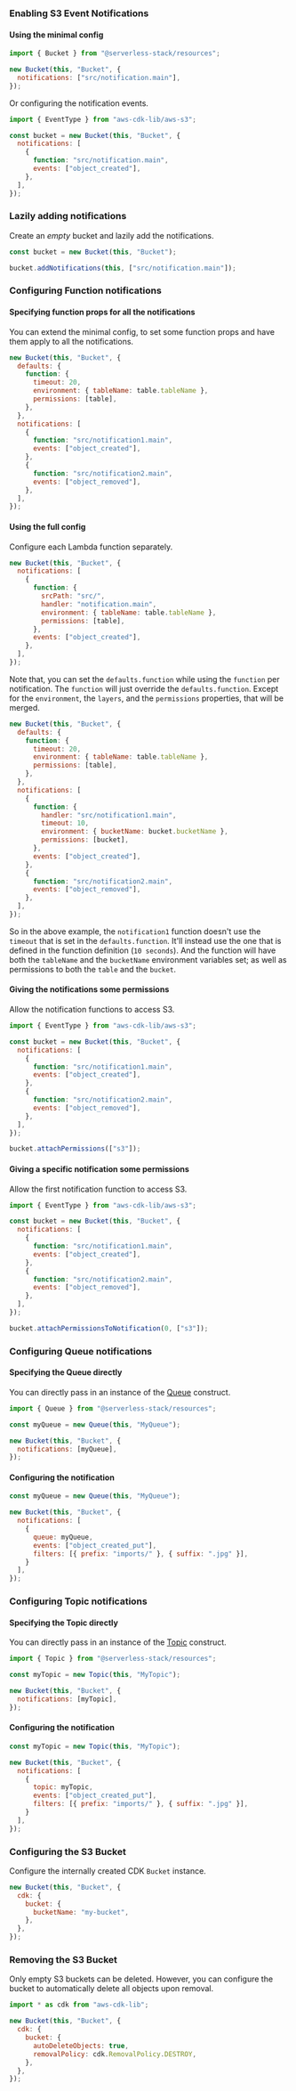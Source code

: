 ### Enabling S3 Event Notifications

#### Using the minimal config

```js
import { Bucket } from "@serverless-stack/resources";

new Bucket(this, "Bucket", {
  notifications: ["src/notification.main"],
});
```

Or configuring the notification events.

```js {y}
import { EventType } from "aws-cdk-lib/aws-s3";

const bucket = new Bucket(this, "Bucket", {
  notifications: [
    {
      function: "src/notification.main",
      events: ["object_created"],
    },
  ],
});
```

### Lazily adding notifications

Create an _empty_ bucket and lazily add the notifications.

```js {3}
const bucket = new Bucket(this, "Bucket");

bucket.addNotifications(this, ["src/notification.main"]);
```

### Configuring Function notifications

#### Specifying function props for all the notifications

You can extend the minimal config, to set some function props and have them apply to all the notifications.

```js {3-7}
new Bucket(this, "Bucket", {
  defaults: {
    function: {
      timeout: 20,
      environment: { tableName: table.tableName },
      permissions: [table],
    },
  },
  notifications: [
    {
      function: "src/notification1.main",
      events: ["object_created"],
    },
    {
      function: "src/notification2.main",
      events: ["object_removed"],
    },
  ],
});
```

#### Using the full config

Configure each Lambda function separately.

```js
new Bucket(this, "Bucket", {
  notifications: [
    {
      function: {
        srcPath: "src/",
        handler: "notification.main",
        environment: { tableName: table.tableName },
        permissions: [table],
      },
      events: ["object_created"],
    },
  ],
});
```

Note that, you can set the `defaults.function` while using the `function` per notification. The `function` will just override the `defaults.function`. Except for the `environment`, the `layers`, and the `permissions` properties, that will be merged.

```js
new Bucket(this, "Bucket", {
  defaults: {
    function: {
      timeout: 20,
      environment: { tableName: table.tableName },
      permissions: [table],
    },
  },
  notifications: [
    {
      function: {
        handler: "src/notification1.main",
        timeout: 10,
        environment: { bucketName: bucket.bucketName },
        permissions: [bucket],
      },
      events: ["object_created"],
    },
    {
      function: "src/notification2.main",
      events: ["object_removed"],
    },
  ],
});
```

So in the above example, the `notification1` function doesn't use the `timeout` that is set in the `defaults.function`. It'll instead use the one that is defined in the function definition (`10 seconds`). And the function will have both the `tableName` and the `bucketName` environment variables set; as well as permissions to both the `table` and the `bucket`.

#### Giving the notifications some permissions

Allow the notification functions to access S3.

```js {16}
import { EventType } from "aws-cdk-lib/aws-s3";

const bucket = new Bucket(this, "Bucket", {
  notifications: [
    {
      function: "src/notification1.main",
      events: ["object_created"],
    },
    {
      function: "src/notification2.main",
      events: ["object_removed"],
    },
  ],
});

bucket.attachPermissions(["s3"]);
```

#### Giving a specific notification some permissions

Allow the first notification function to access S3.

```js {16}
import { EventType } from "aws-cdk-lib/aws-s3";

const bucket = new Bucket(this, "Bucket", {
  notifications: [
    {
      function: "src/notification1.main",
      events: ["object_created"],
    },
    {
      function: "src/notification2.main",
      events: ["object_removed"],
    },
  ],
});

bucket.attachPermissionsToNotification(0, ["s3"]);
```

### Configuring Queue notifications

#### Specifying the Queue directly

You can directly pass in an instance of the [Queue](Queue.md) construct.

```js {6}
import { Queue } from "@serverless-stack/resources";

const myQueue = new Queue(this, "MyQueue");

new Bucket(this, "Bucket", {
  notifications: [myQueue],
});
```

#### Configuring the notification

```js {5-9}
const myQueue = new Queue(this, "MyQueue");

new Bucket(this, "Bucket", {
  notifications: [
    {
      queue: myQueue,
      events: ["object_created_put"],
      filters: [{ prefix: "imports/" }, { suffix: ".jpg" }],
    }
  ],
});
```

### Configuring Topic notifications

#### Specifying the Topic directly

You can directly pass in an instance of the [Topic](Topic.md) construct.

```js {6}
import { Topic } from "@serverless-stack/resources";

const myTopic = new Topic(this, "MyTopic");

new Bucket(this, "Bucket", {
  notifications: [myTopic],
});
```

#### Configuring the notification

```js {5-9}
const myTopic = new Topic(this, "MyTopic");

new Bucket(this, "Bucket", {
  notifications: [
    {
      topic: myTopic,
      events: ["object_created_put"],
      filters: [{ prefix: "imports/" }, { suffix: ".jpg" }],
    }
  ],
});
```

### Configuring the S3 Bucket

Configure the internally created CDK `Bucket` instance.

```js {3-5}
new Bucket(this, "Bucket", {
  cdk: {
    bucket: {
      bucketName: "my-bucket",
    },
  },
});
```

### Removing the S3 Bucket

Only empty S3 buckets can be deleted. However, you can configure the bucket to automatically delete all objects upon removal.

```js {5-8}
import * as cdk from "aws-cdk-lib";

new Bucket(this, "Bucket", {
  cdk: {
    bucket: {
      autoDeleteObjects: true,
      removalPolicy: cdk.RemovalPolicy.DESTROY,
    },
  },
});
```
